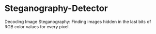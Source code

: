 # Steganography-Detector

Decoding Image Steganography: Finding images hidden in the last bits of RGB color values for every pixel.

